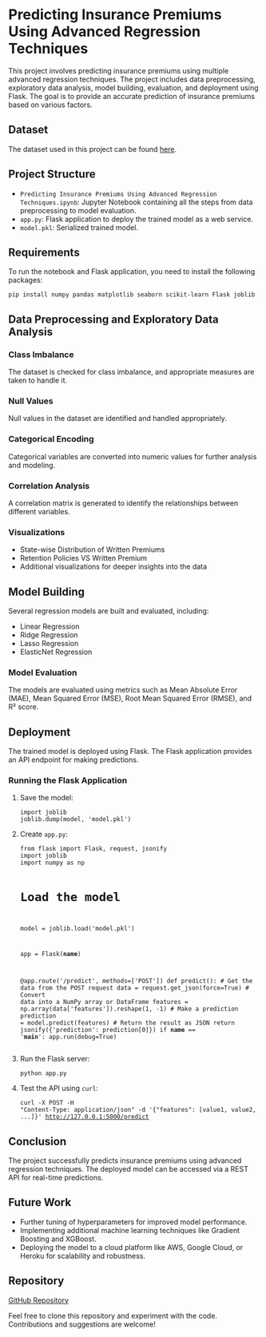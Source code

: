 
  <h1>Predicting Insurance Premiums Using Advanced Regression Techniques</h1>
    <p>This project involves predicting insurance premiums using multiple advanced regression techniques. The project includes data preprocessing, exploratory data analysis, model building, evaluation, and deployment using Flask. The goal is to provide an accurate prediction of insurance premiums based on various factors.</p>
    <h2>Dataset</h2>
    <p>The dataset used in this project can be found <a href="https://www.kaggle.com/datasets/moneystore/agencyperformance">here</a>.</p>
    <h2>Project Structure</h2>
    <ul>
        <li><code>Predicting Insurance Premiums Using Advanced Regression Techniques.ipynb</code>: Jupyter Notebook containing all the steps from data preprocessing to model evaluation.</li>
        <li><code>app.py</code>: Flask application to deploy the trained model as a web service.</li>
        <li><code>model.pkl</code>: Serialized trained model.</li>
    </ul>
    <h2>Requirements</h2>
    <p>To run the notebook and Flask application, you need to install the following packages:</p>
    <pre><code>pip install numpy pandas matplotlib seaborn scikit-learn Flask joblib</code></pre>
    <h2>Data Preprocessing and Exploratory Data Analysis</h2>
    <h3>Class Imbalance</h3>
    <p>The dataset is checked for class imbalance, and appropriate measures are taken to handle it.</p>
    <h3>Null Values</h3>
    <p>Null values in the dataset are identified and handled appropriately.</p>
    <h3>Categorical Encoding</h3>
    <p>Categorical variables are converted into numeric values for further analysis and modeling.</p>
    <h3>Correlation Analysis</h3>
    <p>A correlation matrix is generated to identify the relationships between different variables.</p>
    <h3>Visualizations</h3>
    <ul>
        <li>State-wise Distribution of Written Premiums</li>
        <li>Retention Policies VS Written Premium</li>
        <li>Additional visualizations for deeper insights into the data</li>
    </ul>
    <h2>Model Building</h2>
    <p>Several regression models are built and evaluated, including:</p>
    <ul>
        <li>Linear Regression</li>
        <li>Ridge Regression</li>
        <li>Lasso Regression</li>
        <li>ElasticNet Regression</li>
    </ul>
    <h3>Model Evaluation</h3>
    <p>The models are evaluated using metrics such as Mean Absolute Error (MAE), Mean Squared Error (MSE), Root Mean Squared Error (RMSE), and R² score.</p>
    <h2>Deployment</h2>
    <p>The trained model is deployed using Flask. The Flask application provides an API endpoint for making predictions.</p>
    <h3>Running the Flask Application</h3>
    <ol>
        <li>Save the model:
            <pre><code>import joblib
joblib.dump(model, 'model.pkl')</code></pre>
        </li>
        <li>Create <code>app.py</code>:
            <pre><code>from flask import Flask, request, jsonify
import joblib
import numpy as np

# Load the model
model = joblib.load('model.pkl')

app = Flask(__name__)

@app.route('/predict', methods=['POST'])
def predict():
    # Get the data from the POST request
    data = request.get_json(force=True)
    # Convert data into a NumPy array or DataFrame
    features = np.array(data['features']).reshape(1, -1)
    # Make a prediction
    prediction = model.predict(features)
    # Return the result as JSON
    return jsonify({'prediction': prediction[0]})
if __name__ == '__main__':
    app.run(debug=True)</code></pre>
        </li>
        <li>Run the Flask server:
            <pre><code>python app.py</code></pre>
        </li>
        <li>Test the API using <code>curl</code>:
            <pre><code>curl -X POST -H "Content-Type: application/json" -d '{"features": [value1, value2, ...]}' http://127.0.0.1:5000/predict</code></pre>
        </li>
    </ol>
    <h2>Conclusion</h2>
    <p>The project successfully predicts insurance premiums using advanced regression techniques. The deployed model can be accessed via a REST API for real-time predictions.</p>
    <h2>Future Work</h2>
    <ul>
        <li>Further tuning of hyperparameters for improved model performance.</li>
        <li>Implementing additional machine learning techniques like Gradient Boosting and XGBoost.</li>
        <li>Deploying the model to a cloud platform like AWS, Google Cloud, or Heroku for scalability and robustness.</li>
    </ul>
    <h2>Repository</h2>
    <p><a href="https://github.com/safwannasir49/insurancepremiumprediction">GitHub Repository</a></p>
    <p>Feel free to clone this repository and experiment with the code. Contributions and suggestions are welcome!</p>
</body>
</html>

